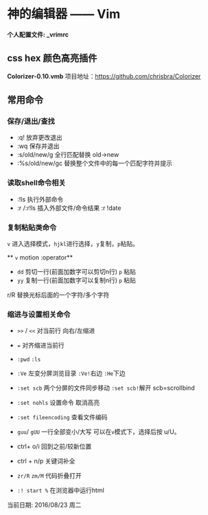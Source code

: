# 神的编辑器 —— Vim 

**个人配置文件: _vrimrc**

## css hex 颜色高亮插件

**Colorizer-0.10.vmb**
项目地址：https://github.com/chrisbra/Colorizer

## 常用命令

### 保存/退出/查找

- :q! 放弃更改退出
- :wq 保存并退出
- :s/old/new/g 全行匹配替换 old->new
- :%s/old/new/gc 替换整个文件中的每一个匹配字符并提示

### 读取shell命令相关

- :!ls 执行外部命令
- :r <filename> /:r!ls 插入外部文件/命令结果 :r !date

### 复制粘贴类命令
`v` 进入选择模式，`hjkl`进行选择，`y`复制，`p`粘贴。

** `v` motion :operator**

- `dd` 剪切一行(前面加数字可以剪切n行)  `p` 粘贴
- `yy` 复制一行(前面加数字可以复制n行)  `p` 粘贴

r/R 替换光标后面的一个字符/多个字符

### 缩进与设置相关命令

- `>>` / `<<` 对当前行 向右/左缩进
- `=` 对齐缩进当前行
- `:pwd` `:ls` 
- `:Ve` 左变分屏浏览目录 `:Ve!`右边 `:He`下边
- `:set scb` 两个分屏的文件同步移动 `:set scb!`解开  scb=scrollbind
- `:set nohls`  设置命令 取消高亮
- `:set fileencoding` 查看文件编码
- `guu`/ `gUU` 一行全部变小/大写 可以在`v`模式下，选择后按 u/U。
- ctrl+ o/i 回到之前/较新位置
- ctrl + n/p 关键词补全

- `zr/R` `zm/M` 代码折叠打开 
- `:! start %` 在浏览器中运行html


当前日期: 2016/08/23 周二 


